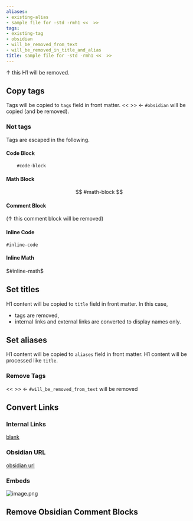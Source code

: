 ```yaml
---
aliases:
- existing-alias
- sample file for -std -rmh1 <<  >>
tags:
- existing-tag
- obsidian
- will_be_removed_from_text
- will_be_removed_in_title_and_alias
title: sample file for -std -rmh1 <<  >>
---
```

↑ this H1 will be removed.

## Copy tags
Tags will be copied to `tags` field in front matter.
<<  >> <- `#obsidian` will be copied (and be removed).

### Not tags
Tags are escaped in the following.

#### Code Block
```
	#code-block
```

#### Math Block
$$
	#math-block
$$

#### Comment Block

(↑ this comment block will be removed)

#### Inline Code
`#inline-code`

#### Inline Math
$#inline-math$


## Set titles
H1 content will be copied to `title` field in front matter.
In this case,
- tags are removed,
- internal links and external links are converted to display names only.

## Set aliases
H1 content will be copied to `aliases` field in front matter.
H1 content will be processed like `title`.

### Remove Tags
<<  >> <- `#will_be_removed_from_text` will be removed

## Convert Links
### Internal Links
[blank](blank.md)

### Obsidian URL
[obsidian url](blank.md)

### Embeds
![image.png](image.png)

## Remove Obsidian Comment Blocks
